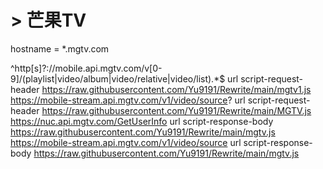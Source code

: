 # > 芒果TV
hostname = *.mgtv.com

^http[s]?:\/\/mobile\.api\.mgtv\.com\/v[0-9]\/(playlist|video\/album|video\/relative|video\/list).*$ url script-request-header https://raw.githubusercontent.com/Yu9191/Rewrite/main/mgtv1.js
https://mobile-stream.api.mgtv.com/v1/video/source? url script-request-header https://raw.githubusercontent.com/Yu9191/Rewrite/main/MGTV.js
https://nuc.api.mgtv.com/GetUserInfo url script-response-body https://raw.githubusercontent.com/Yu9191/Rewrite/main/mgtv.js
https://mobile-stream.api.mgtv.com/v1/video/source url script-response-body https://raw.githubusercontent.com/Yu9191/Rewrite/main/mgtv.js